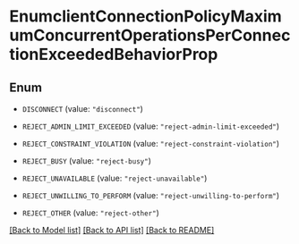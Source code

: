 # EnumclientConnectionPolicyMaximumConcurrentOperationsPerConnectionExceededBehaviorProp

## Enum


* `DISCONNECT` (value: `"disconnect"`)

* `REJECT_ADMIN_LIMIT_EXCEEDED` (value: `"reject-admin-limit-exceeded"`)

* `REJECT_CONSTRAINT_VIOLATION` (value: `"reject-constraint-violation"`)

* `REJECT_BUSY` (value: `"reject-busy"`)

* `REJECT_UNAVAILABLE` (value: `"reject-unavailable"`)

* `REJECT_UNWILLING_TO_PERFORM` (value: `"reject-unwilling-to-perform"`)

* `REJECT_OTHER` (value: `"reject-other"`)


[[Back to Model list]](../README.md#documentation-for-models) [[Back to API list]](../README.md#documentation-for-api-endpoints) [[Back to README]](../README.md)


